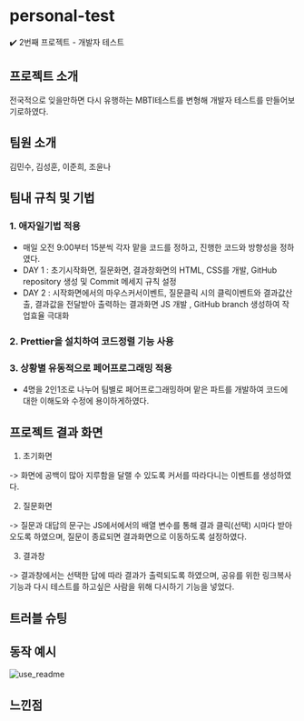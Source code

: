 # personal-test

✔️ 2번째 프로젝트 - 개발자 테스트

## 프로젝트 소개

전국적으로 잊을만하면 다시 유행하는 MBTI테스트를 변형해 개발자 테스트를 만들어보기로하였다.

## 팀원 소개

김민수, 김성훈, 이준희, 조윤나

## 팀내 규칙 및 기법

### 1. 애자일기법 적용 


- 매일 오전 9:00부터 15분씩 각자 맡을 코드를 정하고, 진행한 코드와 방향성을 정하였다.
- DAY 1 : 초기시작화면, 질문화면, 결과창화면의 HTML, CSS를 개발, GitHub repository 생성 및 Commit 메세지 규칙 설정
- DAY 2 : 시작화면에서의 마우스커서이벤트, 질문클릭 시의 클릭이벤트와 결과값산출, 결과값을 전달받아 출력하는 결과화면 JS 개발 , GitHub branch 생성하여 작업효율 극대화

### 2. Prettier을 설치하여 코드정렬 기능 사용 

### 3. 상황별 유동적으로 페어프로그래밍 적용 

- 4명을 2인1조로 나누어 팀별로 페어프로그래밍하며 맡은 파트를 개발하여 코드에 대한 이해도와 수정에 용이하게하였다.


## 프로젝트 결과 화면

1. 초기화면

-> 화면에 공백이 많아 지루함을 달랠 수 있도록 커서를 따라다니는 이벤트를 생성하였다.

2. 질문화면

-> 질문과 대답의 문구는 JS에서에서의 배열 변수를 통해 결과 클릭(선택) 시마다 받아오도록 하였으며, 질문이 종료되면 결과화면으로 이동하도록 설정하였다.

3. 결과창

-> 결과창에서는 선택한 답에 따라 결과가 출력되도록 하였으며, 공유를 위한 링크복사기능과 다시 테스트를 하고싶은 사람을 위해 다시하기 기능을 넣었다.

## 트러블 슈팅

## 동작 예시
![use_readme](https://user-images.githubusercontent.com/61442302/236079470-fd27dbd8-ae5e-4608-ad06-2e6c380f51c0.gif)

## 느낀점

